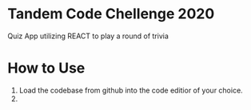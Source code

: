 # Tandem Code Chellenge 2020

Quiz App utilizing REACT to play a round of trivia

# How to Use

1. Load the codebase from github into the code editior of your choice.
2. 
